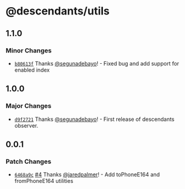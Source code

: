 # @descendants/utils

## 1.1.0

### Minor Changes

- [`b80613f`](https://github.com/segunadebayo/descendants-observer/commit/b80613f4da1463735caa73e2e252fa890db06db1) Thanks [@segunadebayo](https://github.com/segunadebayo)! - Fixed bug and add support for enabled index

## 1.0.0

### Major Changes

- [`d9f2721`](https://github.com/segunadebayo/descendants-observer/commit/d9f27211548d2eb741fbe04d9917846d731048ac) Thanks [@segunadebayo](https://github.com/segunadebayo)! - First release of descendants observer.

## 0.0.1

### Patch Changes

- [`6468a9c`](https://github.com/jaredpalmer/tsdx-monorepo-playground/commit/6468a9c236a30f3650ca0a218055ac7de359b84f) [#4](https://github.com/jaredpalmer/tsdx-monorepo-playground/pull/4) Thanks [@jaredpalmer](https://github.com/jaredpalmer)! - Add toPhoneE164 and fromPhoneE164 utilities
